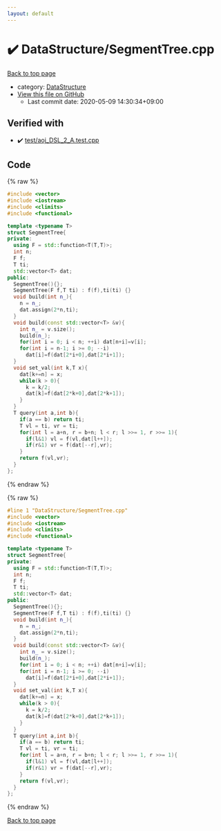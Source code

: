 ```yaml
---
layout: default
---
```


<!-- mathjax config similar to math.stackexchange -->
<script type="text/javascript" async
  src="https://cdnjs.cloudflare.com/ajax/libs/mathjax/2.7.5/MathJax.js?config=TeX-MML-AM_CHTML">
</script>
<script type="text/x-mathjax-config">
  MathJax.Hub.Config({
    TeX: { equationNumbers: { autoNumber: "AMS" }},
    tex2jax: {
      inlineMath: [ ['$','$'] ],
      processEscapes: true
    },
    "HTML-CSS": { matchFontHeight: false },
    displayAlign: "left",
    displayIndent: "2em"
  });
</script>

<script type="text/javascript" src="https://cdnjs.cloudflare.com/ajax/libs/jquery/3.4.1/jquery.min.js"></script>
<script src="https://cdn.jsdelivr.net/npm/jquery-balloon-js@1.1.2/jquery.balloon.min.js" integrity="sha256-ZEYs9VrgAeNuPvs15E39OsyOJaIkXEEt10fzxJ20+2I=" crossorigin="anonymous"></script>
<script type="text/javascript" src="../../assets/js/copy-button.js"></script>
<link rel="stylesheet" href="../../assets/css/copy-button.css" />


# :heavy_check_mark: DataStructure/SegmentTree.cpp

<a href="../../index.html">Back to top page</a>

* category: <a href="../../index.html#5e248f107086635fddcead5bf28943fc">DataStructure</a>
* <a href="{{ site.github.repository_url }}/blob/master/DataStructure/SegmentTree.cpp">View this file on GitHub</a>
    - Last commit date: 2020-05-09 14:30:34+09:00




## Verified with

* :heavy_check_mark: <a href="../../verify/test/aoj_DSL_2_A.test.cpp.html">test/aoj_DSL_2_A.test.cpp</a>


## Code

<a id="unbundled"></a>
{% raw %}
```cpp
#include <vector>
#include <iostream>
#include <climits>
#include <functional>

template <typename T>
struct SegmentTree{
private:
  using F = std::function<T(T,T)>;
  int n;
  F f;
  T ti;
  std::vector<T> dat;
public:
  SegmentTree(){};
  SegmentTree(F f,T ti) : f(f),ti(ti) {}
  void build(int n_){
    n = n_;
    dat.assign(2*n,ti);
  }
  void build(const std::vector<T> &v){
    int n_ = v.size();
    build(n_);
    for(int i = 0; i < n; ++i) dat[n+i]=v[i];
    for(int i = n-1; i >= 0; --i)
      dat[i]=f(dat[2*i+0],dat[2*i+1]);
  }
  void set_val(int k,T x){
    dat[k+=n] = x;
    while(k > 0){
      k = k/2;
      dat[k]=f(dat[2*k+0],dat[2*k+1]);
    }
  }
  T query(int a,int b){
    if(a == b) return ti;
    T vl = ti, vr = ti;
    for(int l = a+n, r = b+n; l < r; l >>= 1, r >>= 1){
      if(l&1) vl = f(vl,dat[l++]);
      if(r&1) vr = f(dat[--r],vr);
    }
    return f(vl,vr);
  }
};


```
{% endraw %}

<a id="bundled"></a>
{% raw %}
```cpp
#line 1 "DataStructure/SegmentTree.cpp"
#include <vector>
#include <iostream>
#include <climits>
#include <functional>

template <typename T>
struct SegmentTree{
private:
  using F = std::function<T(T,T)>;
  int n;
  F f;
  T ti;
  std::vector<T> dat;
public:
  SegmentTree(){};
  SegmentTree(F f,T ti) : f(f),ti(ti) {}
  void build(int n_){
    n = n_;
    dat.assign(2*n,ti);
  }
  void build(const std::vector<T> &v){
    int n_ = v.size();
    build(n_);
    for(int i = 0; i < n; ++i) dat[n+i]=v[i];
    for(int i = n-1; i >= 0; --i)
      dat[i]=f(dat[2*i+0],dat[2*i+1]);
  }
  void set_val(int k,T x){
    dat[k+=n] = x;
    while(k > 0){
      k = k/2;
      dat[k]=f(dat[2*k+0],dat[2*k+1]);
    }
  }
  T query(int a,int b){
    if(a == b) return ti;
    T vl = ti, vr = ti;
    for(int l = a+n, r = b+n; l < r; l >>= 1, r >>= 1){
      if(l&1) vl = f(vl,dat[l++]);
      if(r&1) vr = f(dat[--r],vr);
    }
    return f(vl,vr);
  }
};


```
{% endraw %}

<a href="../../index.html">Back to top page</a>

